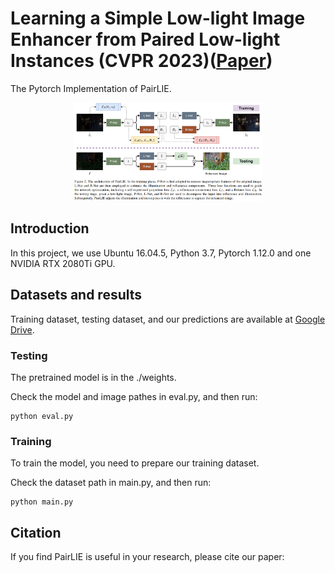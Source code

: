 # Learning a Simple Low-light Image Enhancer from Paired Low-light Instances (CVPR 2023)([Paper](https://openaccess.thecvf.com/content/CVPR2023/papers/Fu_Learning_a_Simple_Low-Light_Image_Enhancer_From_Paired_Low-Light_Instances_CVPR_2023_paper.pdf))
The Pytorch Implementation of PairLIE. 

<div align=center><img src="img/1.png" height = "60%" width = "60%"/></div>

## Introduction
In this project, we use Ubuntu 16.04.5, Python 3.7, Pytorch 1.12.0 and one NVIDIA RTX 2080Ti GPU. 

## Datasets and results
Training dataset, testing dataset, and our predictions are available at [Google Drive](https://drive.google.com/file/d/1gM3QeNDOCzx0m1gpOoQD1TnGv1BELy08/view?usp=sharing).

### Testing

The pretrained model is in the ./weights.

Check the model and image pathes in eval.py, and then run:

```
python eval.py
```

### Training

To train the model, you need to prepare our training dataset.

Check the dataset path in main.py, and then run:
```
python main.py
```

## Citation

If you find PairLIE is useful in your research, please cite our paper:

```

```
